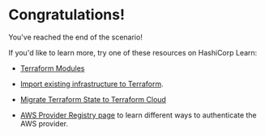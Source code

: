 # Congratulations!

You've reached the end of the scenario!

If you'd like to learn more, try one of these resources on HashiCorp Learn:

- [Terraform
  Modules](https://learn.hashicorp.com/tutorials/terraform/module)

- [Import existing infrastructure to
  Terraform](https://learn.hashicorp.com/tutorials/terraform/state-import).

- [Migrate Terraform State to Terraform
  Cloud](https://learn.hashicorp.com/tutorials/terraform/cloud-migrate)

- [AWS Provider Registry page](https://registry.terraform.io/providers/hashicorp/aws/latest/docs#authentication) to learn different ways to authenticate the AWS provider.